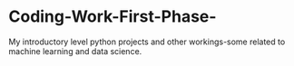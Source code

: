 # Coding-Work-First-Phase-
My introductory level python projects and other workings-some related to machine learning and data science.
